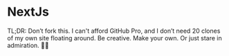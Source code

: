 # NextJs
TL;DR: Don’t fork this. I can't afford GitHub Pro, and I don’t need 20 clones of my own site floating around. Be creative. Make your own. Or just stare in admiration. 👀✨
